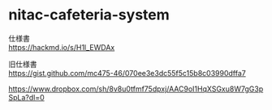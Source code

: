 # nitac-cafeteria-system

仕様書  
https://hackmd.io/s/H1l_EWDAx  

旧仕様書  
https://gist.github.com/mc475-46/070ee3e3dc55f5c15b8c03990dffa7

https://www.dropbox.com/sh/8v8u0tfmf75dpxj/AAC9oI1HqXSGxu8W7gG3pSpLa?dl=0
